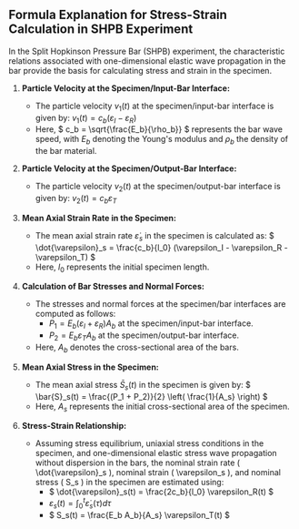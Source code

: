 ## Formula Explanation for Stress-Strain Calculation in SHPB Experiment

In the Split Hopkinson Pressure Bar (SHPB) experiment, the characteristic relations associated with one-dimensional elastic wave propagation in the bar provide the basis for calculating stress and strain in the specimen.

1. **Particle Velocity at the Specimen/Input-Bar Interface:**
   - The particle velocity $` v_1(t) `$ at the specimen/input-bar interface is given by:
     $` v_1(t) = c_b(\varepsilon_I - \varepsilon_R) `$ 
   - Here, $` c_b = \sqrt{\frac{E_b}{\rho_b}} `$ represents the bar wave speed, with $` E_b `$ denoting the Young's modulus and $` \rho_b `$ the density of the bar material.

2. **Particle Velocity at the Specimen/Output-Bar Interface:**
   - The particle velocity $` v_2(t) `$ at the specimen/output-bar interface is given by:
     $` v_2(t) = c_b \varepsilon_T `$ 

3. **Mean Axial Strain Rate in the Specimen:**
   - The mean axial strain rate $` \dot{\varepsilon}_s `$ in the specimen is calculated as:
     $` \dot{\varepsilon}_s = \frac{c_b}{l_0} (\varepsilon_I - \varepsilon_R - \varepsilon_T) `$ 
   - Here, $` l_0 `$ represents the initial specimen length.

4. **Calculation of Bar Stresses and Normal Forces:**
   - The stresses and normal forces at the specimen/bar interfaces are computed as follows:
     - $` P_1 = E_b (\varepsilon_I + \varepsilon_R) A_b `$ at the specimen/input-bar interface.
     - $` P_2 = E_b \varepsilon_T A_b `$ at the specimen/output-bar interface.
   - Here, $` A_b `$ denotes the cross-sectional area of the bars.

5. **Mean Axial Stress in the Specimen:**
   - The mean axial stress $` \bar{S}_s(t) `$ in the specimen is given by:
     $` \bar{S}_s(t) = \frac{(P_1 + P_2)}{2} \left( \frac{1}{A_s} \right) `$ 
   - Here, $` A_s `$ represents the initial cross-sectional area of the specimen.

6. **Stress-Strain Relationship:**
   - Assuming stress equilibrium, uniaxial stress conditions in the specimen, and one-dimensional elastic stress wave propagation without dispersion in the bars, the nominal strain rate \( \dot{\varepsilon}_s \), nominal strain \( \varepsilon_s \), and nominal stress \( S_s \) in the specimen are estimated using:
     - $` \dot{\varepsilon}_s(t) = \frac{2c_b}{l_0} \varepsilon_R(t) `$ 
     - $` \varepsilon_s(t) = \int_0^t \dot{\varepsilon}_s(\tau) d\tau `$ 
     - $` S_s(t) = \frac{E_b A_b}{A_s} \varepsilon_T(t) `$
